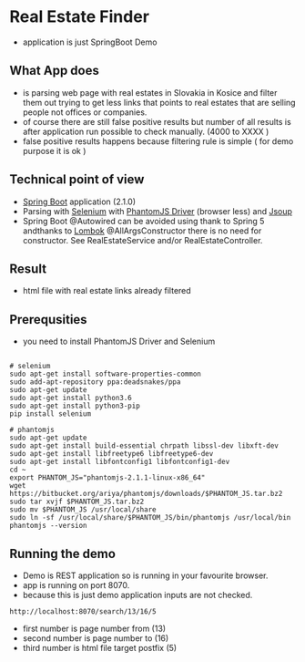 # Real Estate Finder

- application is just SpringBoot Demo

## What App does

- is parsing web page with real estates in Slovakia in Kosice and filter them out trying to get less links that points to real estates that are selling people not offices or companies.
- of course there are still false positive results but number of all results is after application run possible to check manually. (4000 to XXXX )
- false positive results happens because filtering rule is simple ( for demo purpose it is ok )

## Technical point of view

- [Spring Boot](http://spring.io/projects/spring-boot) application (2.1.0)
- Parsing with [Selenium](https://www.seleniumhq.org) with [PhantomJS Driver](http://phantomjs.org) (browser less) and [Jsoup](https://jsoup.org)
- Spring Boot @Autowired can be avoided using thank to Spring 5 andthanks to  [Lombok](https://projectlombok.org) @AllArgsConstructor there is no need for constructor. See RealEstateService and/or RealEstateController.

## Result

- html file with real estate links already filtered

## Prerequsities

- you need to install PhantomJS Driver and Selenium

```shell

# selenium
sudo apt-get install software-properties-common
sudo add-apt-repository ppa:deadsnakes/ppa
sudo apt-get update
sudo apt-get install python3.6
sudo apt-get install python3-pip
pip install selenium

# phantomjs
sudo apt-get update
sudo apt-get install build-essential chrpath libssl-dev libxft-dev
sudo apt-get install libfreetype6 libfreetype6-dev
sudo apt-get install libfontconfig1 libfontconfig1-dev
cd ~
export PHANTOM_JS="phantomjs-2.1.1-linux-x86_64"
wget https://bitbucket.org/ariya/phantomjs/downloads/$PHANTOM_JS.tar.bz2
sudo tar xvjf $PHANTOM_JS.tar.bz2
sudo mv $PHANTOM_JS /usr/local/share
sudo ln -sf /usr/local/share/$PHANTOM_JS/bin/phantomjs /usr/local/bin
phantomjs --version

```

## Running the demo

- Demo is REST application so is running in your favourite browser.
- app is running on port 8070.
- because this is just demo application inputs are not checked.

```shell
http://localhost:8070/search/13/16/5
```

- first number is page number from (13)
- second number is page number to (16)
- third number is html file target postfix (5)